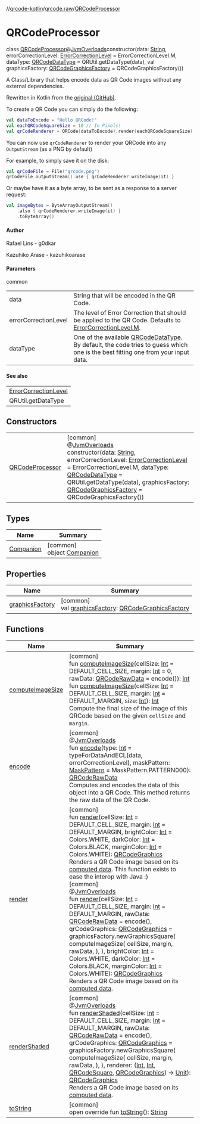 //[qrcode-kotlin](../../../index.md)/[qrcode.raw](../index.md)/[QRCodeProcessor](index.md)

# QRCodeProcessor

class [QRCodeProcessor](index.md)@[JvmOverloads](https://kotlinlang.org/api/latest/jvm/stdlib/kotlin.jvm/-jvm-overloads/index.html)constructor(data: [String](https://kotlinlang.org/api/latest/jvm/stdlib/kotlin/-string/index.html), errorCorrectionLevel: [ErrorCorrectionLevel](../-error-correction-level/index.md) = ErrorCorrectionLevel.M, dataType: [QRCodeDataType](../-q-r-code-data-type/index.md) = QRUtil.getDataType(data), val graphicsFactory: [QRCodeGraphicsFactory](../../qrcode.render/-q-r-code-graphics-factory/index.md) = QRCodeGraphicsFactory())

A Class/Library that helps encode data as QR Code images without any external dependencies.

Rewritten in Kotlin from the [original (GitHub)](https://github.com/kazuhikoarase/qrcode-generator/blob/master/java/src/main/java/com/d_project/qrcode/QRCode.java).

To create a QR Code you can simply do the following:

```kotlin
val dataToEncode = "Hello QRCode!"
val eachQRCodeSquareSize = 10 // In Pixels!
val qrCodeRenderer = QRCode(dataToEncode).render(eachQRCodeSquareSize)
```

You can now use `qrCodeRenderer` to render your QRCode into any `OutputStream` (as a PNG by default)

For example, to simply save it on the disk:

```kotlin
val qrCodeFile = File("qrcode.png")
qrCodeFile.outputStream().use { qrCodeRenderer.writeImage(it) }
```

Or maybe have it as a byte array, to be sent as a response to a server request:

```kotlin
val imageBytes = ByteArrayOutputStream()
    .also { qrCodeRenderer.writeImage(it) }
    .toByteArray()
```

#### Author

Rafael Lins - g0dkar

Kazuhiko Arase - kazuhikoarase

#### Parameters

common

| | |
|---|---|
| data | String that will be encoded in the QR Code. |
| errorCorrectionLevel | The level of Error Correction that should be applied to the QR Code. Defaults to [ErrorCorrectionLevel.M](../-error-correction-level/-m/index.md). |
| dataType | One of the available [QRCodeDataType](../-q-r-code-data-type/index.md). By default, the code tries to guess which one is the best fitting one from your input data. |

#### See also

| |
|---|
| [ErrorCorrectionLevel](../-error-correction-level/index.md) |
| QRUtil.getDataType |

## Constructors

| | |
|---|---|
| [QRCodeProcessor](-q-r-code-processor.md) | [common]<br>@[JvmOverloads](https://kotlinlang.org/api/latest/jvm/stdlib/kotlin.jvm/-jvm-overloads/index.html)<br>constructor(data: [String](https://kotlinlang.org/api/latest/jvm/stdlib/kotlin/-string/index.html), errorCorrectionLevel: [ErrorCorrectionLevel](../-error-correction-level/index.md) = ErrorCorrectionLevel.M, dataType: [QRCodeDataType](../-q-r-code-data-type/index.md) = QRUtil.getDataType(data), graphicsFactory: [QRCodeGraphicsFactory](../../qrcode.render/-q-r-code-graphics-factory/index.md) = QRCodeGraphicsFactory()) |

## Types

| Name | Summary |
|---|---|
| [Companion](-companion/index.md) | [common]<br>object [Companion](-companion/index.md) |

## Properties

| Name | Summary |
|---|---|
| [graphicsFactory](graphics-factory.md) | [common]<br>val [graphicsFactory](graphics-factory.md): [QRCodeGraphicsFactory](../../qrcode.render/-q-r-code-graphics-factory/index.md) |

## Functions

| Name | Summary |
|---|---|
| [computeImageSize](compute-image-size.md) | [common]<br>fun [computeImageSize](compute-image-size.md)(cellSize: [Int](https://kotlinlang.org/api/latest/jvm/stdlib/kotlin/-int/index.html) = DEFAULT_CELL_SIZE, margin: [Int](https://kotlinlang.org/api/latest/jvm/stdlib/kotlin/-int/index.html) = 0, rawData: [QRCodeRawData](../-q-r-code-raw-data/index.md) = encode()): [Int](https://kotlinlang.org/api/latest/jvm/stdlib/kotlin/-int/index.html)<br>fun [computeImageSize](compute-image-size.md)(cellSize: [Int](https://kotlinlang.org/api/latest/jvm/stdlib/kotlin/-int/index.html) = DEFAULT_CELL_SIZE, margin: [Int](https://kotlinlang.org/api/latest/jvm/stdlib/kotlin/-int/index.html) = DEFAULT_MARGIN, size: [Int](https://kotlinlang.org/api/latest/jvm/stdlib/kotlin/-int/index.html)): [Int](https://kotlinlang.org/api/latest/jvm/stdlib/kotlin/-int/index.html)<br>Compute the final size of the image of this QRCode based on the given `cellSize` and `margin`. |
| [encode](encode.md) | [common]<br>@[JvmOverloads](https://kotlinlang.org/api/latest/jvm/stdlib/kotlin.jvm/-jvm-overloads/index.html)<br>fun [encode](encode.md)(type: [Int](https://kotlinlang.org/api/latest/jvm/stdlib/kotlin/-int/index.html) = typeForDataAndECL(data, errorCorrectionLevel), maskPattern: [MaskPattern](../-mask-pattern/index.md) = MaskPattern.PATTERN000): [QRCodeRawData](../-q-r-code-raw-data/index.md)<br>Computes and encodes the data of this object into a QR Code. This method returns the raw data of the QR Code. |
| [render](render.md) | [common]<br>fun [render](render.md)(cellSize: [Int](https://kotlinlang.org/api/latest/jvm/stdlib/kotlin/-int/index.html) = DEFAULT_CELL_SIZE, margin: [Int](https://kotlinlang.org/api/latest/jvm/stdlib/kotlin/-int/index.html) = DEFAULT_MARGIN, brightColor: [Int](https://kotlinlang.org/api/latest/jvm/stdlib/kotlin/-int/index.html) = Colors.WHITE, darkColor: [Int](https://kotlinlang.org/api/latest/jvm/stdlib/kotlin/-int/index.html) = Colors.BLACK, marginColor: [Int](https://kotlinlang.org/api/latest/jvm/stdlib/kotlin/-int/index.html) = Colors.WHITE): [QRCodeGraphics](../../qrcode.render/-q-r-code-graphics/index.md)<br>Renders a QR Code image based on its [computed data](encode.md). This function exists to ease the interop with Java :)<br>[common]<br>@[JvmOverloads](https://kotlinlang.org/api/latest/jvm/stdlib/kotlin.jvm/-jvm-overloads/index.html)<br>fun [render](render.md)(cellSize: [Int](https://kotlinlang.org/api/latest/jvm/stdlib/kotlin/-int/index.html) = DEFAULT_CELL_SIZE, margin: [Int](https://kotlinlang.org/api/latest/jvm/stdlib/kotlin/-int/index.html) = DEFAULT_MARGIN, rawData: [QRCodeRawData](../-q-r-code-raw-data/index.md) = encode(), qrCodeGraphics: [QRCodeGraphics](../../qrcode.render/-q-r-code-graphics/index.md) = graphicsFactory.newGraphicsSquare(             computeImageSize(                 cellSize,                 margin,                 rawData,             ),         ), brightColor: [Int](https://kotlinlang.org/api/latest/jvm/stdlib/kotlin/-int/index.html) = Colors.WHITE, darkColor: [Int](https://kotlinlang.org/api/latest/jvm/stdlib/kotlin/-int/index.html) = Colors.BLACK, marginColor: [Int](https://kotlinlang.org/api/latest/jvm/stdlib/kotlin/-int/index.html) = Colors.WHITE): [QRCodeGraphics](../../qrcode.render/-q-r-code-graphics/index.md)<br>Renders a QR Code image based on its [computed data](encode.md). |
| [renderShaded](render-shaded.md) | [common]<br>@[JvmOverloads](https://kotlinlang.org/api/latest/jvm/stdlib/kotlin.jvm/-jvm-overloads/index.html)<br>fun [renderShaded](render-shaded.md)(cellSize: [Int](https://kotlinlang.org/api/latest/jvm/stdlib/kotlin/-int/index.html) = DEFAULT_CELL_SIZE, margin: [Int](https://kotlinlang.org/api/latest/jvm/stdlib/kotlin/-int/index.html) = DEFAULT_MARGIN, rawData: [QRCodeRawData](../-q-r-code-raw-data/index.md) = encode(), qrCodeGraphics: [QRCodeGraphics](../../qrcode.render/-q-r-code-graphics/index.md) = graphicsFactory.newGraphicsSquare(             computeImageSize(                 cellSize,                 margin,                 rawData,             ),         ), renderer: ([Int](https://kotlinlang.org/api/latest/jvm/stdlib/kotlin/-int/index.html), [Int](https://kotlinlang.org/api/latest/jvm/stdlib/kotlin/-int/index.html), [QRCodeSquare](../../qrcode.internals/-q-r-code-square/index.md), [QRCodeGraphics](../../qrcode.render/-q-r-code-graphics/index.md)) -&gt; [Unit](https://kotlinlang.org/api/latest/jvm/stdlib/kotlin/-unit/index.html)): [QRCodeGraphics](../../qrcode.render/-q-r-code-graphics/index.md)<br>Renders a QR Code image based on its [computed data](encode.md). |
| [toString](to-string.md) | [common]<br>open override fun [toString](to-string.md)(): [String](https://kotlinlang.org/api/latest/jvm/stdlib/kotlin/-string/index.html) |
